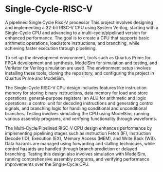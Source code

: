 # Single-Cycle-RISC-V
A pipelined Single Cycle Risc-V processor
This project involves designing and implementing a 32-bit RISC-V CPU using System Verilog, starting with a Single-Cycle CPU and advancing to a multi-cycle/pipelined version for enhanced performance. The goal is to create a CPU that supports basic arithmetic operations, load/store instructions, and branching, while achieving faster execution through pipelining.

To set up the development environment, tools such as Quartus Prime for FPGA development and synthesis, ModelSim for simulation and testing, and Verilator for Verilog simulation are used. The environment setup involves installing these tools, cloning the repository, and configuring the project in Quartus Prime and ModelSim.

The Single-Cycle RISC-V CPU design includes features like instruction memory for storing binary instructions, data memory for load and store operations, general-purpose registers, an ALU for arithmetic and logic operations, a control unit for decoding instructions and generating control signals, and branching logic for handling conditional and unconditional branches. Testing involves simulating the CPU using ModelSim, running various assembly programs, and verifying functionality through waveforms.

The Multi-Cycle/Pipelined RISC-V CPU design enhances performance by implementing pipelining stages such as Instruction Fetch (IF), Instruction Decode (ID), Execution (EX), Memory Access (MEM), and Write Back (WB). Data hazards are managed using forwarding and stalling techniques, while control hazards are handled through branch prediction or delayed branching. Testing this design also involves simulation with ModelSim, running comprehensive assembly programs, and verifying performance improvements over the Single-Cycle CPU.
